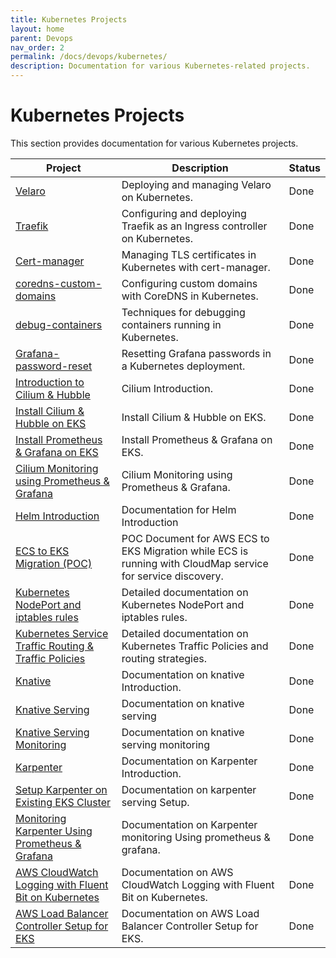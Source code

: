 ```yaml
---
title: Kubernetes Projects
layout: home
parent: Devops
nav_order: 2
permalink: /docs/devops/kubernetes/
description: Documentation for various Kubernetes-related projects.
---
```


# Kubernetes Projects

This section provides documentation for various Kubernetes projects.

| Project                     | Description                                                              | Status |
| --------------------------- | ------------------------------------------------------------------------ | ------ |
| [Velaro](/docs/devops/kubernetes/velaro/) | Deploying and managing Velaro on Kubernetes.                                  | Done   |
| [Traefik](/docs/devops/kubernetes/Traefik/) | Configuring and deploying Traefik as an Ingress controller on Kubernetes. | Done   |
| [Cert-manager](/docs/devops/kubernetes/Cert-manager/) | Managing TLS certificates in Kubernetes with cert-manager.                    | Done   |
| [coredns-custom-domains](/docs/devops/kubernetes/coredns-custom-domains/) | Configuring custom domains with CoreDNS in Kubernetes.                       | Done   |
| [debug-containers](/docs/devops/kubernetes/debug-containers/) | Techniques for debugging containers running in Kubernetes.                    | Done   |
| [Grafana-password-reset](/docs/devops/kubernetes/Grafana-password-reset/) | Resetting Grafana passwords in a Kubernetes deployment.                     | Done   |
| [Introduction to Cilium & Hubble](/docs/devops/kubernetes/cilium/cilium-intro/) | Cilium Introduction.                     | Done   |
| [Install Cilium & Hubble on EKS](/docs/devops/kubernetes/cilium/cilium-installation-on-eks/) | Install Cilium & Hubble on EKS.                     | Done   |
| [Install Prometheus & Grafana on EKS](/docs/devops/kubernetes/prometheus-grafana/) | Install Prometheus & Grafana on EKS.                     | Done   |
| [Cilium Monitoring using Prometheus & Grafana](/docs/devops/kubernetes/cilium/cilium-monitoring/) | Cilium Monitoring using Prometheus & Grafana.                     | Done   |
| [Helm Introduction](/docs/devops/kubernetes/helm) | Documentation for Helm Introduction                     | Done   |
| [ECS to EKS Migration (POC)](/docs/devops/kubernetes/AWS-ECS-to-EKS-Migration/) | POC Document for AWS ECS to EKS Migration while ECS is running with CloudMap service for service discovery.                     | Done   |
| [Kubernetes NodePort and iptables rules](/docs/devops/kubernetes/Kubernetes-NodePort-and-iptables-rules/) | Detailed documentation on Kubernetes NodePort and iptables rules.                     | Done   |
| [Kubernetes Service Traffic Routing & Traffic Policies](/docs/devops/kubernetes/Kubernetes-Traffic-Policies/) | Detailed documentation on Kubernetes Traffic Policies and routing strategies.                     | Done   |
| [Knative](/docs/devops/kubernetes/knative/) | Documentation on knative Introduction.                     | Done   |
| [Knative Serving](/docs/devops/kubernetes/knative/knative-serving/) | Documentation on knative serving                     | Done   |
| [Knative Serving Monitoring](/docs/devops/kubernetes/knative/knative-serving-monitoring/) | Documentation on knative serving monitoring                     | Done   |
| [Karpenter](/docs/devops/kubernetes/karpenter/) | Documentation on Karpenter  Introduction.                    | Done   |
| [Setup Karpenter on Existing EKS Cluster](/docs/devops/kubernetes/karpenter/karpenter-setup-in-existing-eks-cluster/) | Documentation on karpenter serving Setup.                     | Done   |
| [Monitoring Karpenter Using Prometheus & Grafana](/docs/devops/kubernetes/karpenter/karpenter-monitoring/) | Documentation on Karpenter monitoring Using prometheus & grafana.                     | Done   |
| [AWS CloudWatch Logging with Fluent Bit on Kubernetes](/docs/devops/kubernetes/eks-logs-into-cloudwatch-using-fluentbit/) | Documentation on AWS CloudWatch Logging with Fluent Bit on Kubernetes.                     | Done   |
| [AWS Load Balancer Controller Setup for EKS](/docs/devops/kubernetes/AWS-Load-Balancer-Controller-Setup-for-EKS/) | Documentation on AWS Load Balancer Controller Setup for EKS.                     | Done   |
